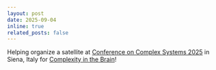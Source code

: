 ```yaml
---
layout: post
date: 2025-09-04
inline: true
related_posts: false
---
```


Helping organize a satellite at [Conference on Complex Systems 2025](https://ccs25.cssociety.org/) in Siena, Italy for [Complexity in the Brain](https://kgatica.github.io/CCS2025-CoBrain/)!
